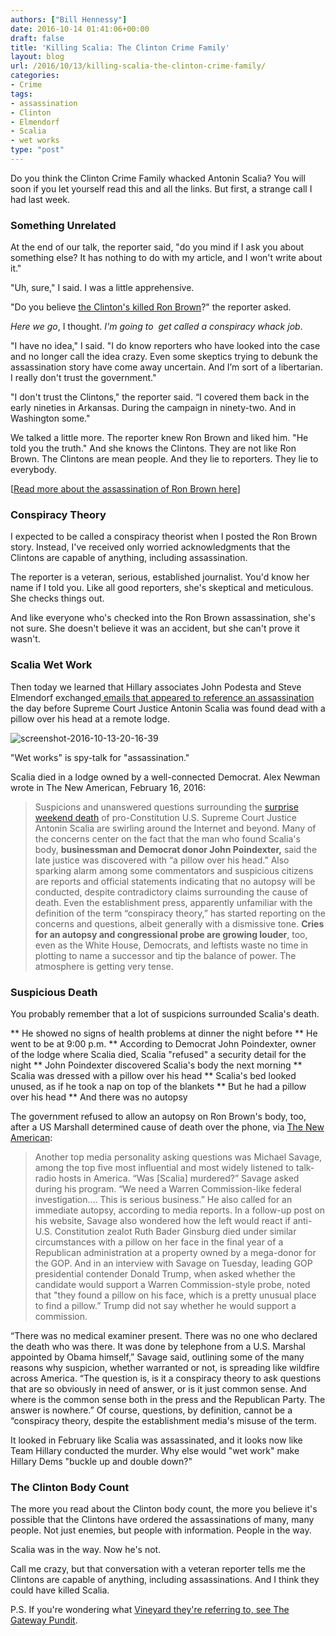 ```yaml
---
authors: ["Bill Hennessy"]
date: 2016-10-14 01:41:06+00:00
draft: false
title: 'Killing Scalia: The Clinton Crime Family'
layout: blog
url: /2016/10/13/killing-scalia-the-clinton-crime-family/
categories:
- Crime
tags:
- assassination
- Clinton
- Elmendorf
- Scalia
- wet works
type: "post"
---
```


Do you think the Clinton Crime Family whacked Antonin Scalia? You will soon if you let yourself read this and all the links. But first, a strange call I had last week.



### Something Unrelated



At the end of our talk, the reporter said, "do you mind if I ask you about something else? It has nothing to do with my article, and I won't write about it."

"Uh, sure," I said. I was a little apprehensive.

"Do you believe [the Clinton's killed Ron Brown](https://hennessysview.com/2016/10/02/killing-ron-brown/)?" the reporter asked.

_Here we go_, I thought. _I'm going to  get called a conspiracy whack job_.

"I have no idea," I said. "I do know reporters who have looked into the case and no longer call the idea crazy. Even some skeptics trying to debunk the assassination story have come away uncertain. And I’m sort of a libertarian. I really don't trust the government."

"I don't trust the Clintons," the reporter said. “I covered them back in the early nineties in Arkansas. During the campaign in ninety-two. And in Washington some."

We talked a little more. The reporter knew Ron Brown and liked him. "He told you the truth." And she knows the Clintons. They are not like Ron Brown. The Clintons are mean people. And they lie to reporters. They lie to everybody.

[[Read more about the assassination of Ron Brown here](https://hennessysview.com/2016/10/02/killing-ron-brown/)]



### Conspiracy Theory



I expected to be called a conspiracy theorist when I posted the Ron Brown story. Instead, I've received only worried acknowledgments that the Clintons are capable of anything, including assassination.

The reporter is a veteran, serious, established journalist. You'd know her name if I told you. Like all good reporters, she's skeptical and meticulous. She checks things out.

And like everyone who's checked into the Ron Brown assassination, she's not sure. She doesn't believe it was an accident, but she can't prove it wasn't.



### Scalia Wet Work



Then today we learned that Hillary associates John Podesta and Steve Elmendorf exchanged[ emails that appeared to reference an assassination ](https://www.thegatewaypundit.com/2016/10/wikileaks-uncover-murder-plot-podesta-documents-suggest-scalia-assassination/)the day before Supreme Court Justice Antonin Scalia was found dead with a pillow over his head at a remote lodge.

![screenshot-2016-10-13-20-16-39](https://hennessysview.com/wp-content/uploads/2016/10/Screenshot-2016-10-13-20.16.39.png)


"Wet works" is spy-talk for "assassination."

Scalia died in a lodge owned by a well-connected Democrat. Alex Newman wrote in The New American, February 16, 2016:



> Suspicions and unanswered questions surrounding the [surprise weekend death](https://www.thenewamerican.com/usnews/item/22544-justice-antonin-scalia-found-dead-at-a-west-texas-ranch) of pro-Constitution U.S. Supreme Court Justice Antonin Scalia are swirling around the Internet and beyond. Many of the concerns center on the fact that the man who found Scalia's body, **businessman and Democrat donor John Poindexter,** said the late justice was discovered with “a pillow over his head.” Also sparking alarm among some commentators and suspicious citizens are reports and official statements indicating that no autopsy will be conducted, despite contradictory claims surrounding the cause of death. Even the establishment press, apparently unfamiliar with the definition of the term “conspiracy theory,” has started reporting on the concerns and questions, albeit generally with a dismissive tone. **Cries for an autopsy and congressional probe are growing louder**, too, even as the White House, Democrats, and leftists waste no time in plotting to name a successor and tip the balance of power. The atmosphere is getting very tense.





### Suspicious Death



You probably remember that a lot of suspicions surrounded Scalia's death.




** He showed no signs of health problems at dinner the night before
** He went to be at 9:00 p.m.
** According to Democrat John Poindexter, owner of the lodge where Scalia died, Scalia "refused" a security detail for the night
** John Poindexter discovered Scalia's body the next morning
** Scalia was dressed with a pillow over his head
** Scalia's bed looked unused, as if he took a nap on top of the blankets
** But he had a pillow over his head
** And there was no autopsy


The government refused to allow an autopsy on Ron Brown's body, too, after a US Marshall determined cause of death over the phone, via [The New American](https://www.thenewamerican.com/usnews/politics/item/22555-scalia-death-with-pillow-over-his-head-sparks-suspicion):



> Another top media personality asking questions was Michael Savage, among the top five most influential and most widely listened to talk-radio hosts in America. “Was [Scalia] murdered?” Savage asked during his program. “We need a Warren Commission-like federal investigation.... This is serious business.” He also called for an immediate autopsy, according to media reports. In a follow-up post on his website, Savage also wondered how the left would react if anti-U.S. Constitution zealot Ruth Bader Ginsburg died under similar circumstances with a pillow on her face in the final year of a Republican administration at a property owned by a mega-donor for the GOP. And in an interview with Savage on Tuesday, leading GOP presidential contender Donald Trump, when asked whether the candidate would support a Warren Commission-style probe, noted that "they found a pillow on his face, which is a pretty unusual place to find a pillow.” Trump did not say whether he would support a commission.

“There was no medical examiner present. There was no one who declared the death who was there. It was done by telephone from a U.S. Marshal appointed by Obama himself,” Savage said, outlining some of the many reasons why suspicion, whether warranted or not, is spreading like wildfire across America. “The question is, is it a conspiracy theory to ask questions that are so obviously in need of answer, or is it just common sense. And where is the common sense both in the press and the Republican Party. The answer is nowhere.” Of course, questions, by definition, cannot be a “conspiracy theory, despite the establishment media's misuse of the term.



It looked in February like Scalia was assassinated, and it looks now like Team Hillary conducted the murder. Why else would "wet work" make Hillary Dems "buckle up and double down?"



### The Clinton Body Count



The more you read about the Clinton body count, the more you believe it's possible that the Clintons have ordered the assassinations of many, many people. Not just enemies, but people with information. People in the way.

Scalia was in the way. Now he's not.

Call me crazy, but that conversation with a veteran reporter tells me the Clintons are capable of anything, including assassinations. And I think they could have killed Scalia.

P.S. If you're wondering what [Vineyard they're referring to, see The Gateway Pundit](https://www.thegatewaypundit.com/2016/10/wikileaks-uncover-murder-plot-podesta-documents-suggest-scalia-assassination/).




